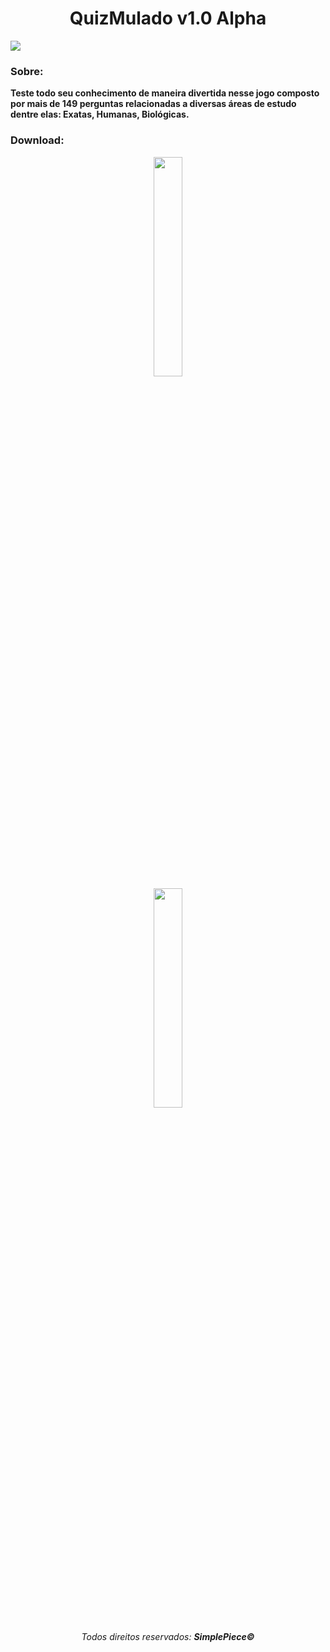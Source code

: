 <div align="center"> 
<h1><strong>QuizMulado v1.0 Alpha<strong></h1>
</div>
  
<a href="url"><img src=
"https://lh3.googleusercontent.com/waRslVNu3NbXAa7j_9nr1hsPy-RyabwwXANfrt00bpGG1TNDc5Tr3G0NVCpdVSzpkG706na5yd4=s180" 
align="center"></a>

<h3>Sobre:</h3> 
<b>Teste todo seu conhecimento de maneira divertida nesse jogo composto por mais de 149 perguntas 
relacionadas a diversas áreas de estudo dentre elas: Exatas, Humanas, Biológicas.</b>

<h3><strong>Download:</h3>
<div align="center"> 


<div>

<div style=”width:50%”><a href="https://play.google.com/store/apps/details?id=com.SimplePiece.QuizMulado"><img src=
"https://play.google.com/intl/en_us/badges/images/generic/en_badge_web_generic.png" 
width="30%" height="30%" href></a></div>

<div style=”width:50%”><a href="https://play.google.com/store/apps/details?id=com.SimplePiece.QuizMulado"><img src=
"https://play.google.com/intl/en_us/badges/images/generic/en_badge_web_generic.png" 
 width="30%" height="30%" href></a></div>

</div>



<div align="center"> 
  <h6>Todos direitos reservados: <b>SimplePiece<b>©</h6>
</div>



